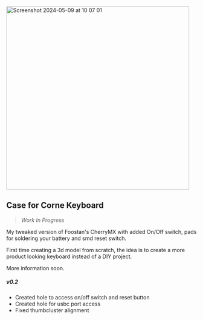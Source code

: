
<img width="484" alt="Screenshot 2024-05-09 at 10 07 01" src="https://github.com/joibacache/FreeCad/assets/4139231/875a4c5e-fa10-44ba-a03d-77dc8b983366">


## Case for Corne Keyboard ##
> *Work In Progress*

My tweaked version of Foostan's CherryMX with added On/Off switch, pads for soldering your battery and smd reset switch.

First time creating a 3d model from scratch, the idea is to create a more product looking keyboard instead of a DIY project.

More information soon.

##### v0.2
* Created hole to access on/off switch and reset button
* Created hole for usbc port access
* Fixed thumbcluster alignment
